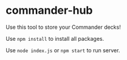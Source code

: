 # commander-hub

Use this tool to store your Commander decks!

Use `npm install` to install all packages.

Use `node index.js` or `npm start` to run server.
